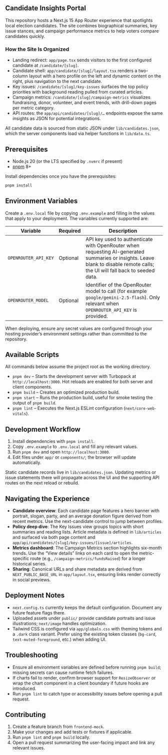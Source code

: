 ## Candidate Insights Portal

This repository hosts a Next.js 15 App Router experience that spotlights local election candidates. The site combines biographical summaries, key issue stances, and campaign performance metrics to help voters compare candidates quickly.

### How the Site Is Organized

- Landing redirect: `app/page.tsx` sends visitors to the first configured candidate at `/candidate/[slug]`.
- Candidate shell: `app/candidate/[slug]/layout.tsx` renders a two-column layout with a hero profile on the left and dynamic content on the right, plus navigation to the next candidate.
- Key issues: `/candidate/[slug]/key-issues` surfaces the top policy priorities with background reading pulled from curated articles.
- Campaign metrics: `/candidate/[slug]/campaign-metrics` visualizes fundraising, donor, volunteer, and event trends, with drill-down pages per metric category.
- API routes: the `app/api/candidates/[slug]/…` endpoints expose the same insights as JSON for potential integrations.

All candidate data is sourced from static JSON under `lib/candidates.json`, which the server components load via helper functions in `lib/data.ts`.

## Prerequisites

- Node.js 20 (or the LTS specified by `.nvmrc` if present)
- [pnpm](https://pnpm.io/) 8+

Install dependencies once you have the prerequisites:

```bash
pnpm install
```

## Environment Variables

Create a `.env.local` file by copying `.env.example` and filling in the values that apply to your deployment. The variables currently supported are:

| Variable | Required | Description |
| --- | --- | --- |
| `OPENROUTER_API_KEY` | Optional | API key used to authenticate with OpenRouter when requesting AI-generated summaries or insights. Leave blank to disable remote calls; the UI will fall back to seeded data. |
| `OPENROUTER_MODEL` | Optional | Identifier of the OpenRouter model to call (for example `google/gemini-2.5-flash`). Only relevant when `OPENROUTER_API_KEY` is provided. |

When deploying, ensure any secret values are configured through your hosting provider’s environment settings rather than committed to the repository.

## Available Scripts

All commands below assume the project root as the working directory.

- `pnpm dev` – Starts the development server with Turbopack at `http://localhost:3000`. Hot reloads are enabled for both server and client components.
- `pnpm build` – Creates an optimized production build.
- `pnpm start` – Runs the production build, useful for smoke testing the output of `pnpm build`.
- `pnpm lint` – Executes the Next.js ESLint configuration (`next/core-web-vitals`).

## Development Workflow

1. Install dependencies with `pnpm install`.
2. Copy `.env.example` to `.env.local` and fill any relevant values.
3. Run `pnpm dev` and open `http://localhost:3000`.
4. Edit files under `app/` or `components/`; the browser will update automatically.

Static candidate records live in `lib/candidates.json`. Updating metrics or issue statements there will propagate across the UI and the supporting API routes on the next reload or rebuild.

## Navigating the Experience

- **Candidate overview**: Each candidate page features a hero banner with portrait, slogan, party, and an average donation figure derived from recent metrics. Use the next-candidate control to jump between profiles.
- **Policy deep dive**: The Key Issues view groups topics with short summaries and reading lists. Article metadata is defined in `lib/articles` and surfaced via both page content and `app/api/candidates/[slug]/key-issues/[issue]/articles`.
- **Metrics dashboard**: The Campaign Metrics section highlights six-month trends. Use the “View details” links on each card to open the metric-specific route (e.g., `/campaign-metrics/fundsRaised`) for a longer historical series.
- **Sharing**: Canonical URLs and share metadata are derived from `NEXT_PUBLIC_BASE_URL` in `app/layout.tsx`, ensuring links render correctly in social previews.

## Deployment Notes

- `next.config.ts` currently keeps the default configuration. Document any future feature flags there.
- Uploaded assets under `public/` provide candidate portraits and issue illustrations; `next/image` handles optimization.
- Tailwind CSS is configured via `app/globals.css` with theming tokens and a `.dark` class variant. Prefer using the existing token classes (`bg-card`, `text-muted-foreground`, etc.) when adding UI.

## Troubleshooting

- Ensure all environment variables are defined before running `pnpm build`; missing secrets can cause runtime fetch failures.
- If charts fail to render, confirm browser support for `ResizeObserver` or wrap the chart component in a client boundary if future hooks are introduced.
- Run `pnpm lint` to catch type or accessibility issues before opening a pull request.

## Contributing

1. Create a feature branch from `frontend-mock`.
2. Make your changes and add tests or fixtures if applicable.
3. Run `pnpm lint` and `pnpm build` locally.
4. Open a pull request summarizing the user-facing impact and link any relevant issues.
